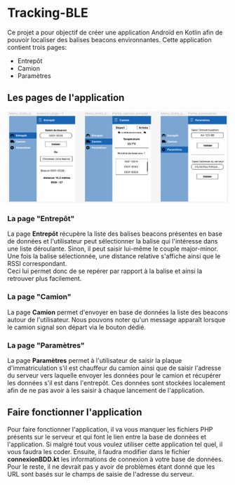 # Tracking-BLE

Ce projet a pour objectif de créer une application Androïd en Kotlin afin de pouvoir localiser des balises beacons environnantes. Cette application contient trois pages:  

+ Entrepôt
+ Camion
+ Paramètres

## Les pages de l'application

![IHM de l'application](/Screenshot/ihm.png)

### La page "Entrepôt"

La page **Entrepôt** récupère la liste des balises beacons présentes en base de données et l'utilisateur peut sélectionner la balise qui l'intéresse dans une liste déroulante. Sinon, il peut saisir lui-même le couple major-minor. Une fois la balise sélectionnée, une distance relative s'affiche ainsi que le RSSI correspondant.  
Ceci lui permet donc de se repérer par rapport à la balise et ainsi la retrouver plus facilement.

### La page "Camion"

La page **Camion** permet d'envoyer en base de données la liste des beacons autour de l'utilisateur. Nous pouvons noter qu'un message apparaît lorsque le camion signal son départ via le bouton dédié.

### La page "Paramètres"

La page **Paramètres** permet à l'utilisateur de saisir la plaque d'immatriculation s'il est chauffeur du camion ainsi que de saisir l'adresse du serveur vers laquelle envoyer les données pour le camion et récupérer les données s'il est dans l'entrepôt. Ces données sont stockées localement afin de ne pas avoir à les saisir à chaque lancement de l'application.

## Faire fonctionner l'application

Pour faire fonctionner l'application, il va vous manquer les fichiers PHP présents sur le serveur et qui font le lien entre la base de données et l'application. Si malgré tout vous voulez utiliser cette application tel quel, il vous faudra les coder. Ensuite, il faudra modifier dans le fichier **connexionBDD.kt** les informations de connexion à votre base de données. Pour le reste, il ne devrait pas y avoir de problèmes étant donné que les URL sont basés sur le champs de saisie de l'adresse du serveur.
